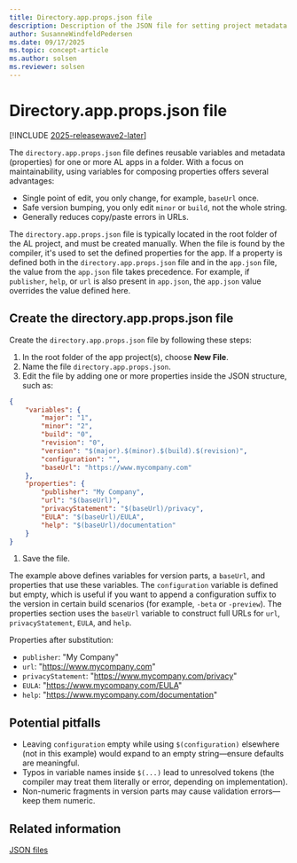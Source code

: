 ```yaml
---
title: Directory.app.props.json file
description: Description of the JSON file for setting project metadata in AL extensions for Business Central.
author: SusanneWindfeldPedersen
ms.date: 09/17/2025
ms.topic: concept-article
ms.author: solsen
ms.reviewer: solsen
---
```


# Directory.app.props.json file

[!INCLUDE [2025-releasewave2-later](../includes/2025-releasewave2-later.md)]

The `directory.app.props.json` file defines reusable variables and metadata (properties) for one or more AL apps in a folder. With a focus on maintainability, using variables for composing properties offers several advantages:

- Single point of edit, you only change, for example, `baseUrl` once.
- Safe version bumping, you only edit `minor` or `build`, not the whole string.  
- Generally reduces copy/paste errors in URLs.

The `directory.app.props.json` file is typically located in the root folder of the AL project, and must be created manually. When the file is found by the compiler, it's used to set the defined properties for the app. If a property is defined both in the `directory.app.props.json` file and in the `app.json` file, the value from the `app.json` file takes precedence. For example, if `publisher`, `help`, or `url` is also present in `app.json`, the `app.json` value overrides the value defined here.


## Create the directory.app.props.json file

Create the `directory.app.props.json` file by following these steps:

1) In the root folder of the app project(s), choose **New File**.
1) Name the file `directory.app.props.json`.
1) Edit the file by adding one or more properties inside the JSON structure, such as:

```json
{
    "variables": {
        "major": "1",
        "minor": "2",
        "build": "0",
        "revision": "0",
        "version": "$(major).$(minor).$(build).$(revision)",
        "configuration": "",
        "baseUrl": "https://www.mycompany.com"
    },
    "properties": {
        "publisher": "My Company",
        "url": "$(baseUrl)",
        "privacyStatement": "$(baseUrl)/privacy",
        "EULA": "$(baseUrl)/EULA",
        "help": "$(baseUrl)/documentation"
    }
}
```

1) Save the file.

The example above defines variables for version parts, a `baseUrl`, and properties that use these variables. The `configuration` variable is defined but empty, which is useful if you want to append a configuration suffix to the version in certain build scenarios (for example, `-beta` or `-preview`). The properties section uses the `baseUrl` variable to construct full URLs for `url`, `privacyStatement`, `EULA`, and `help`.

Properties after substitution:

- `publisher`: "My Company"
- `url`: "https://www.mycompany.com"
- `privacyStatement`: "https://www.mycompany.com/privacy"
- `EULA`: "https://www.mycompany.com/EULA"
- `help`: "https://www.mycompany.com/documentation"


## Potential pitfalls

- Leaving `configuration` empty while using `$(configuration)` elsewhere (not in this example) would expand to an empty string—ensure defaults are meaningful.  
- Typos in variable names inside `$(...)` lead to unresolved tokens (the compiler may treat them literally or error, depending on implementation).  
- Non-numeric fragments in version parts may cause validation errors—keep them numeric.

## Related information

[JSON files](devenv-json-files.md)  